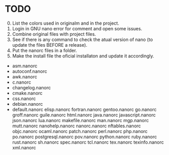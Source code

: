 # TODO

0. List the colors used in originalm and in the project.
0. Login in GNU nano error for comment and open some issues.
1. Combine original files with project files.
2. See if there is any command to check the atual version of nano (to update the files BEFORE a release).
3. Put the nanorc files in a folder.
4. Make the install file the oficial installaton and update it accordingly.

- asm.nanorc
- autoconf.nanorc
- awk.nanorc
- c.nanorc
- changelog.nanorc
- cmake.nanorc
- css.nanorc
- debian.nanorc
- default.nanorc
elisp.nanorc
fortran.nanorc
gentoo.nanorc
go.nanorc
groff.nanorc
guile.nanorc
html.nanorc
java.nanorc
javascript.nanorc
json.nanorc
lua.nanorc
makefile.nanorc
man.nanorc
mgp.nanorc
mutt.nanorc
nanohelp.nanorc
nanorc.nanorc
nftables.nanorc
objc.nanorc
ocaml.nanorc
patch.nanorc
perl.nanorc
php.nanorc
po.nanorc
postgresql.nanorc
pov.nanorc
python.nanorc
ruby.nanorc
rust.nanorc
sh.nanorc
spec.nanorc
tcl.nanorc
tex.nanorc
texinfo.nanorc
xml.nanorc
